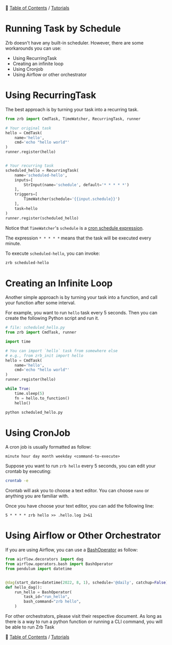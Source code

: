 🔖 [Table of Contents](../README.md) / [Tutorials](README.md)

# Running Task by Schedule

Zrb doesn't have any built-in scheduler. However, there are some workarounds you can use:

- Using RecurringTask
- Creating an infinite loop
- Using Cronjob
- Using Airflow or other orchestrator

# Using RecurringTask

The best approach is by turning your task into a recurring task.

```python
from zrb import CmdTask, TimeWatcher, RecurringTask, runner

# Your original task
hello = CmdTask(
    name='hello',
    cmd='echo "hello world"'
)
runner.register(hello)


# Your recurring task
scheduled_hello = RecurringTask(
    name='scheduled-hello',
    inputs=[
        StrInput(name='schedule', default='* * * * *')
    ],
    triggers=[
        TimeWatcher(schedule='{{input.schedule}}')
    ],
    task=hello
)
runner.register(scheduled_hello)
```

Notice that `TimeWatcher`'s `schedule` is a [cron schedule expression](https://crontab.guru/).

The expression `* * * * *` means that the task will be executed every minute.

To execute `scheduled-hello`, you can invoke:

```bash
zrb scheduled-hello
```


# Creating an Infinite Loop

Another simple approach is by turning your task into a function, and call your function after some interval.

For example, you want to run `hello` task every 5 seconds. Then you can create the following Python script and run it. 

```python
# file: scheduled_hello.py
from zrb import CmdTask, runner

import time

# You can import `hello` task from somewhere else
# e.g., from zrb_init import hello
hello = CmdTask(
    name='hello',
    cmd='echo "hello world"'
)
runner.register(hello)

while True:
    time.sleep(5)
    fn = hello.to_function()
    hello()
```

```bash
python scheduled_hello.py
```


# Using CronJob


A cron job is usually formatted as follow:

```
minute hour day month weekday <command-to-execute>
```

Suppose you want to run `zrb hello` every 5 seconds, you can edit your crontab by executing:

```bash
crontab -e
```

Crontab will ask you to choose a text editor. You can choose `nano` or anything you are familiar with.

Once you have choose your text editor, you can add the following line:

```
5 * * * * zrb hello >> .hello.log 2>&1
```

# Using Airflow or Other Orchestrator

If you are using Airflow, you can use a [BashOperator](https://airflow.apache.org/docs/apache-airflow/stable/howto/operator/bash.html) as follow:

```python
from airflow.decorators import dag
from airflow.operators.bash import BashOperator
from pendulum import datetime


@dag(start_date=datetime(2022, 8, 1), schedule='@daily', catchup=False)
def hello_dag():
    run_hello = BashOperator(
        task_id="run_hello",
        bash_command="zrb hello",
    )
```

For other orchestrators, please visit their respective document. As long as there is a way to run a python function or running a CLI command, you will be able to run Zrb Task



🔖 [Table of Contents](../README.md) / [Tutorials](README.md)
